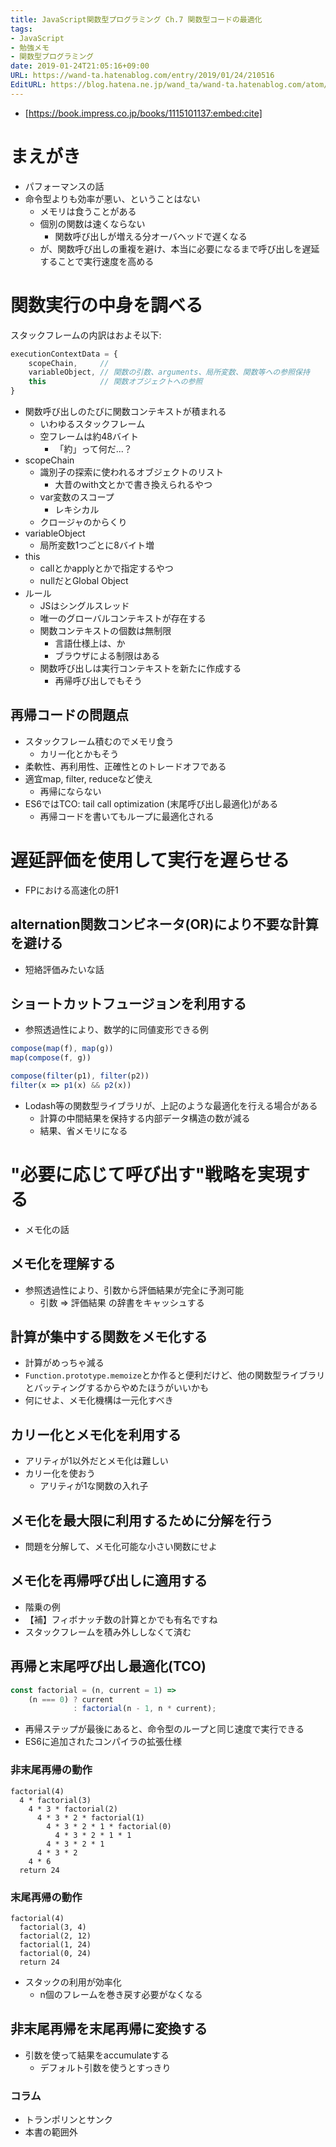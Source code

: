 ```yaml
---
title: JavaScript関数型プログラミング Ch.7 関数型コードの最適化
tags:
- JavaScript
- 勉強メモ
- 関数型プログラミング
date: 2019-01-24T21:05:16+09:00
URL: https://wand-ta.hatenablog.com/entry/2019/01/24/210516
EditURL: https://blog.hatena.ne.jp/wand_ta/wand-ta.hatenablog.com/atom/entry/98012380833383271
---
```


- [https://book.impress.co.jp/books/1115101137:embed:cite]





# まえがき

- パフォーマンスの話
- 命令型よりも効率が悪い、ということはない
    - メモリは食うことがある
    - 個別の関数は速くならない
        - 関数呼び出しが増える分オーバヘッドで遅くなる
    - が、関数呼び出しの重複を避け、本当に必要になるまで呼び出しを遅延することで実行速度を高める

# 関数実行の中身を調べる

スタックフレームの内訳はおよそ以下:

```javascript
executionContextData = {
    scopeChain,     // 
    variableObject, // 関数の引数、arguments、局所変数、関数等への参照保持
    this            // 関数オブジェクトへの参照
}
```

- 関数呼び出しのたびに関数コンテキストが積まれる
    - いわゆるスタックフレーム
    - 空フレームは約48バイト
        - 「約」って何だ...？
- scopeChain
    - 識別子の探索に使われるオブジェクトのリスト
        - 大昔のwith文とかで書き換えられるやつ
    - var変数のスコープ
        - レキシカル
    - クロージャのからくり
- variableObject
    - 局所変数1つごとに8バイト増
- this
    - callとかapplyとかで指定するやつ
    - nullだとGlobal Object
- ルール
    - JSはシングルスレッド
    - 唯一のグローバルコンテキストが存在する
    - 関数コンテキストの個数は無制限
        - 言語仕様上は、か
        - ブラウザによる制限はある
    - 関数呼び出しは実行コンテキストを新たに作成する
        - 再帰呼び出しでもそう

## 再帰コードの問題点

- スタックフレーム積むのでメモリ食う
    - カリー化とかもそう
- 柔軟性、再利用性、正確性とのトレードオフである
- 適宜map, filter, reduceなど使え
    - 再帰にならない
- ES6ではTCO: tail call optimization (末尾呼び出し最適化)がある
    - 再帰コードを書いてもループに最適化される


# 遅延評価を使用して実行を遅らせる

- FPにおける高速化の肝1

## alternation関数コンビネータ(OR)により不要な計算を避ける

- 短絡評価みたいな話

## ショートカットフュージョンを利用する

- 参照透過性により、数学的に同値変形できる例

```javascript
compose(map(f), map(g))
map(compose(f, g))
```

```javascript
compose(filter(p1), filter(p2))
filter(x => p1(x) && p2(x))
```

- Lodash等の関数型ライブラリが、上記のような最適化を行える場合がある
    - 計算の中間結果を保持する内部データ構造の数が減る
    - 結果、省メモリになる

# "必要に応じて呼び出す"戦略を実現する


- メモ化の話

## メモ化を理解する

- 参照透過性により、引数から評価結果が完全に予測可能
    - 引数 =&gt; 評価結果 の辞書をキャッシュする

## 計算が集中する関数をメモ化する

- 計算がめっちゃ減る
- `Function.prototype.memoize`とか作ると便利だけど、他の関数型ライブラリとバッティングするからやめたほうがいいかも
- 何にせよ、メモ化機構は一元化すべき

## カリー化とメモ化を利用する

- アリティが1以外だとメモ化は難しい
- カリー化を使おう
    - アリティが1な関数の入れ子

## メモ化を最大限に利用するために分解を行う

- 問題を分解して、メモ化可能な小さい関数にせよ

## メモ化を再帰呼び出しに適用する

- 階乗の例
- 【補】フィボナッチ数の計算とかでも有名ですね
- スタックフレームを積み外ししなくて済む

## 再帰と末尾呼び出し最適化(TCO)

```javascript
const factorial = (n, current = 1) => 
    (n === 0) ? current
              : factorial(n - 1, n * current);
```

- 再帰ステップが最後にあると、命令型のループと同じ速度で実行できる
- ES6に追加されたコンパイラの拡張仕様


### 非末尾再帰の動作

```
factorial(4)
  4 * factorial(3)
    4 * 3 * factorial(2)
      4 * 3 * 2 * factorial(1)
        4 * 3 * 2 * 1 * factorial(0)
          4 * 3 * 2 * 1 * 1
        4 * 3 * 2 * 1
      4 * 3 * 2
    4 * 6
  return 24
```

### 末尾再帰の動作

```
factorial(4)
  factorial(3, 4)
  factorial(2, 12)
  factorial(1, 24)
  factorial(0, 24)
  return 24
```

- スタックの利用が効率化
    - n個のフレームを巻き戻す必要がなくなる
    
## 非末尾再帰を末尾再帰に変換する

- 引数を使って結果をaccumulateする
    - デフォルト引数を使うとすっきり
    
### コラム

- トランポリンとサンク
- 本書の範囲外


